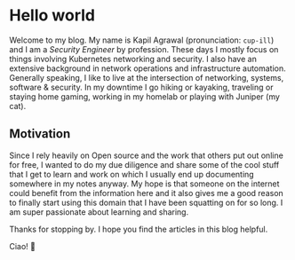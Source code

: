 # Hello world

Welcome to my blog. My name is Kapil Agrawal (pronunciation: `cup-ill`) and I am a *Security Engineer* by profession. These days I mostly focus on things involving Kubernetes networking and security. I also have an extensive background in network operations and infrastructure automation. Generally speaking, I like to live at the intersection of networking, systems, software & security. In my downtime I go hiking or kayaking, traveling or staying home gaming, working in my homelab or playing with Juniper (my cat).

## Motivation

Since I rely heavily on Open source and the work that others put out online for free, I wanted to do my due diligence and share some of the cool stuff that I get to learn and work on which I usually end up documenting somewhere in my notes anyway. My hope is that someone on the internet could benefit from the information here and it also gives me a good reason to finally start using this domain that I have been squatting on for so long. I am super passionate about learning and sharing.

Thanks for stopping by. I hope you find the articles in this blog helpful.

Ciao! 👋